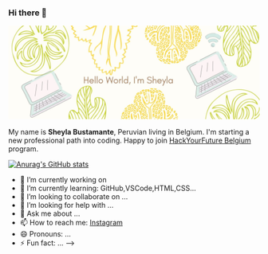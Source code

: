 ### Hi there 👋

<img src="images/1.jpg" >

My name is **Sheyla Bustamante**, Peruvian living in Belgium. I'm starting a new professional path into coding. Happy to join [HackYourFuture Belgium](https://www.hackyourfuture.net) program. 

[![Anurag's GitHub stats](https://github-readme-stats.vercel.app/api?username=sheybusta)](https://github.com/anuraghazra/github-readme-stats)

- 🔭 I’m currently working on 
- 🌱 I’m currently learning: GitHub,VSCode,HTML,CSS... 
- 👯 I’m looking to collaborate on ...
- 🤔 I’m looking for help with ...
- 💬 Ask me about ...
- 📫 How to reach me: [Instagram](https://www.instagram.com/milabusta)
- 😄 Pronouns: ...
- ⚡ Fun fact: ...
-->
